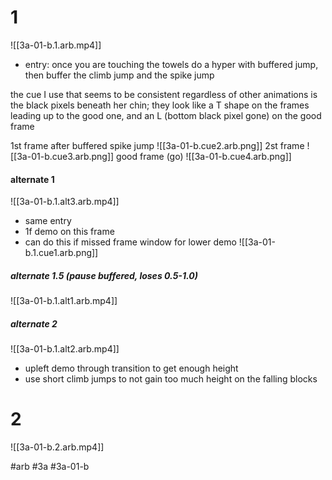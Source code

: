 # 1
![[3a-01-b.1.arb.mp4]]
- entry: once you are touching the towels do a hyper with buffered jump, then buffer the climb jump and the spike jump

the cue I use that seems to be consistent regardless of other animations is the black pixels beneath her chin; they look like a T shape on the frames leading up to the good one, and an L (bottom black pixel gone) on the good frame

1st frame after buffered spike jump
![[3a-01-b.cue2.arb.png]]
2st frame
![[3a-01-b.cue3.arb.png]]
good frame (go)
![[3a-01-b.cue4.arb.png]]

#### alternate 1
![[3a-01-b.1.alt3.arb.mp4]]
- same entry
- 1f demo on this frame
- can do this if missed frame window for lower demo
![[3a-01-b.1.cue1.arb.png]]

##### alternate 1.5 (pause buffered, loses 0.5-1.0)
![[3a-01-b.1.alt1.arb.mp4]]

##### alternate 2
![[3a-01-b.1.alt2.arb.mp4]]

- upleft demo through transition to get enough height
- use short climb jumps to not gain too much height on the falling blocks

# 2

![[3a-01-b.2.arb.mp4]]

#arb #3a #3a-01-b